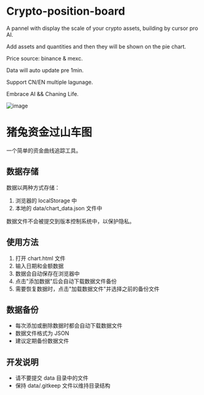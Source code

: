 # Crypto-position-board
A pannel with display the scale of your crypto assets, building by cursor pro AI.

Add assets and quantities and then they will be shown on the pie chart.

Price source:  binance & mexc.

Data will auto update pre 1min.

Support CN/EN multiple lagunage.

Embrace AI && Chaning Life. 


![image](https://github.com/user-attachments/assets/0e9de787-b932-4559-be69-13494b6a4220)

# 猪兔资金过山车图

一个简单的资金曲线追踪工具。

## 数据存储

数据以两种方式存储：
1. 浏览器的 localStorage 中
2. 本地的 data/chart_data.json 文件中

数据文件不会被提交到版本控制系统中，以保护隐私。

## 使用方法

1. 打开 chart.html 文件
2. 输入日期和金额数据
3. 数据会自动保存在浏览器中
4. 点击"添加数据"后会自动下载数据文件备份
5. 需要恢复数据时，点击"加载数据文件"并选择之前的备份文件

## 数据备份

- 每次添加或删除数据时都会自动下载数据文件
- 数据文件格式为 JSON
- 建议定期备份数据文件

## 开发说明

- 请不要提交 data 目录中的文件
- 保持 data/.gitkeep 文件以维持目录结构
